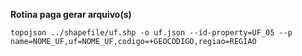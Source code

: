 **Rotina paga gerar arquivo(s)**

`topojson ../shapefile/uf.shp -o uf.json --id-property=UF_05 --p name=NOME_UF,uf=NOME_UF,codigo=+GEOCODIGO,regiao=REGIAO`
